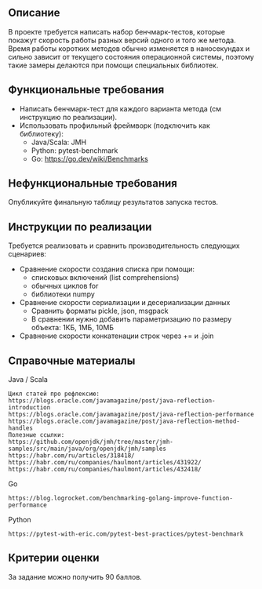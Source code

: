 ## Описание
В проекте требуется написать набор бенчмарк-тестов, которые покажут скорость работы разных версий одного и того же метода. Время работы коротких методов обычно изменяется в наносекундах и сильно зависит от текущего состояния операционной системы, поэтому такие замеры делаются при помощи специальных библиотек.

## Функциональные требования
- Написать бенчмарк-тест для каждого варианта метода (см инструкцию по реализации).
- Использовать профильный фреймворк (подключить как библиотеку):
  - Java/Scala: JMH
  - Python: pytest-benchmark
  - Go: https://go.dev/wiki/Benchmarks

## Нефункциональные требования
Опубликуйте финальную таблицу результатов запуска тестов.

## Инструкции по реализации
Требуется реализовать и сравнить производительность следующих сценариев:
- Сравнение скорости создания списка при помощи:
  - списковых включений (list comprehensions)
  - обычных циклов for
  - библиотеки numpy
- Сравнение скорости сериализации и десериализации данных
  - Сравнить форматы pickle, json, msgpack
  - В сравнении нужно добавить параметризацию по размеру объекта: 1КБ, 1МБ, 10МБ
- Сравнение скорости конкатенации строк через += и .join

## Справочные материалы
Java / Scala

    Цикл статей про рефлексию:
    https://blogs.oracle.com/javamagazine/post/java-reflection-introduction
    https://blogs.oracle.com/javamagazine/post/java-reflection-performance
    https://blogs.oracle.com/javamagazine/post/java-reflection-method-handles
    Полезные ссылки:
    https://github.com/openjdk/jmh/tree/master/jmh-samples/src/main/java/org/openjdk/jmh/samples
    https://habr.com/ru/articles/318418/
    https://habr.com/ru/companies/haulmont/articles/431922/
    https://habr.com/ru/companies/haulmont/articles/432418/

Go

    https://blog.logrocket.com/benchmarking-golang-improve-function-performance

Python

    https://pytest-with-eric.com/pytest-best-practices/pytest-benchmark

## Критерии оценки
За задание можно получить 90 баллов.
